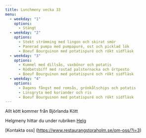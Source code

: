 ```yaml
---
title: Lunchmeny vecka 33
menu:
  - weekday: "1"
    options:
      - Stängt
  - weekday: "2"
    options:
      - Stekt strömming med lingon och skirat smör
      - Panerad pumpa med pumpapuré, ost och picklad lök
      - Boeuf Bourguinon med potatispuré och rökt sidfläsk
  - weekday: "3"
    options:
      - Kummel med dillsås, vaxbönor och potatis
      - Rödbetsbiff med rostad palsternacka och örtpesto
      - Boeuf Bourguinon med potatispuré och rökt sidfläsk
  - weekday: "4"
    options:
      - Dagens fångst med romsås, grönkålschips och potatis
      - Linsgryta med koriander och ris
      - Boeuf Bourguinon med potatispuré och rökt sidfläsk
---
```

Allt kött kommer från Björlanda Kött

Helgmeny hittar du under rubriken [Helg](https://www.restaurangstoraholm.se/helg/?i=2)

[Kontakta oss]
(https://www.restaurangstoraholm.se/om-oss/?i=3)